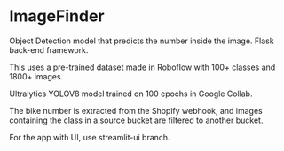 # ImageFinder
Object Detection model that predicts the number inside the image.
Flask back-end framework.

This uses a pre-trained dataset made in Roboflow with 100+ classes and 1800+ images. 

Ultralytics YOLOV8 model trained on 100 epochs in Google Collab.

The bike number is extracted from the Shopify webhook, and images containing the class in a source bucket are filtered to another bucket.


For the app with UI, use streamlit-ui branch.
